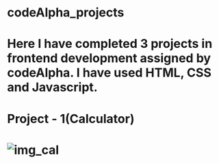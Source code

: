 # codeAlpha_projects
Here I have completed 3 projects in frontend development assigned by codeAlpha. I have used HTML, CSS and Javascript.
==================================================================================================================
Project - 1(Calculator)
=======================

![img_cal](https://github.com/user-attachments/assets/1809501c-c9d4-4376-b2ee-7b2f3f66c173)
====================================================================================================================
